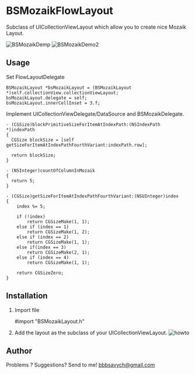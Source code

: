 # BSMozaikFlowLayout

Subclass of UICollectionViewLayout which allow you to create nice Mozaik Layout.

![BSMozaikDemp](http://i.imgur.com/VLZ4lW8.png)
![BSMozaikDemo2](http://i.imgur.com/d3dnOzX.png)



## Usage
Set FlowLayoutDelegate

    BSMozaikLayout *bsMozaikLayout = (BSMozaikLayout *)self.collectionView.collectionViewLayout;
    bsMozaikLayout.delegate = self;
    bsMozaikLayout.innerCellInset = 3.f;


Implement UICollectionViewDelegate/DataSource and BSMozaikDelegate.

    - (CGSize)blockPrimitiveSizeForItemAtIndexPath:(NSIndexPath *)indexPath
    {
      CGSize blockSize = [self getSizeForItemAtIndexPathFourthVariant:indexPath.row];
    
      return blockSize;
    }
    
    - (NSInteger)countOfColumnInMozaik
    {
      return 5;
    }
    
    - (CGSize)getSizeForItemAtIndexPathFourthVariant:(NSUInteger)index
    {
        index %= 5;
    
        if (!index)
            return CGSizeMake(1, 1);
        else if (index == 1)
            return CGSizeMake(1, 2);
        else if (index == 2)
            return CGSizeMake(1, 1);
        else if(index == 3)
            return CGSizeMake(2, 1);
        else if (index == 4)
            return CGSizeMake(1, 1); 
    
        return CGSizeZero;
    }

## Installation
1) Import file 
      
      #import "BSMozaikLayout.h"

2) Add the layout as the subclass of your UICollectionViewLayout.
![howto](http://i.imgur.com/STcVs8u.png)

## Author
Problems ? Suggestions? Send to me! bbbsavych@gmail.com
